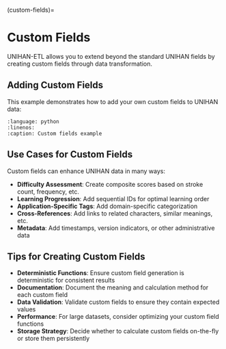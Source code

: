 (custom-fields)=

# Custom Fields

UNIHAN-ETL allows you to extend beyond the standard UNIHAN fields by creating custom fields through data transformation.

## Adding Custom Fields

This example demonstrates how to add your own custom fields to UNIHAN data:

```{literalinclude} ../../tests/examples/test_custom_fields.py
:language: python
:linenos:
:caption: Custom fields example
```

## Use Cases for Custom Fields

Custom fields can enhance UNIHAN data in many ways:

- **Difficulty Assessment**: Create composite scores based on stroke count, frequency, etc.
- **Learning Progression**: Add sequential IDs for optimal learning order
- **Application-Specific Tags**: Add domain-specific categorization 
- **Cross-References**: Add links to related characters, similar meanings, etc.
- **Metadata**: Add timestamps, version indicators, or other administrative data

## Tips for Creating Custom Fields

- **Deterministic Functions**: Ensure custom field generation is deterministic for consistent results
- **Documentation**: Document the meaning and calculation method for each custom field
- **Data Validation**: Validate custom fields to ensure they contain expected values
- **Performance**: For large datasets, consider optimizing your custom field functions
- **Storage Strategy**: Decide whether to calculate custom fields on-the-fly or store them persistently

